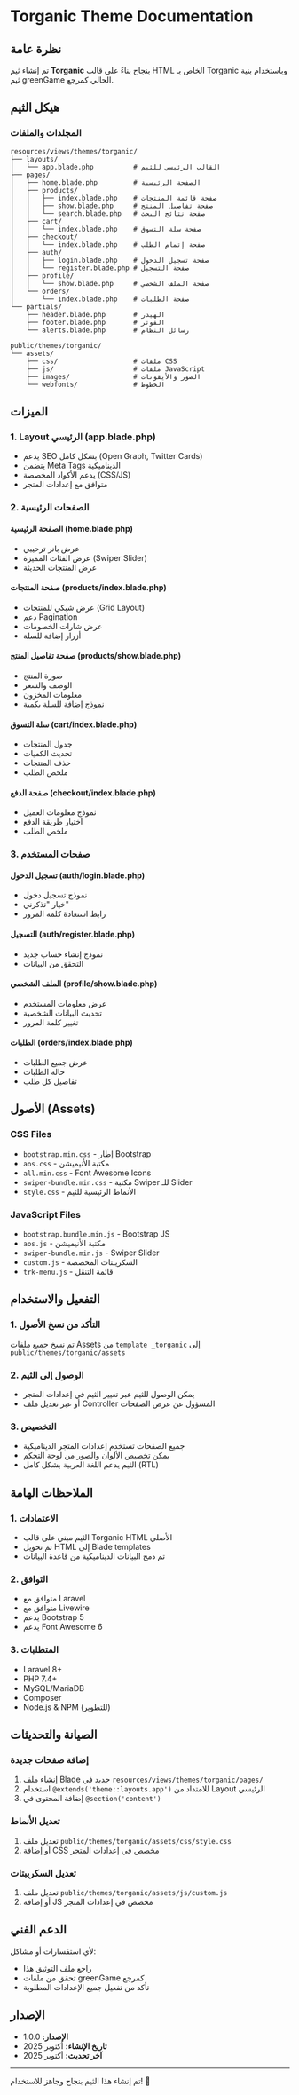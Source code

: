 # Torganic Theme Documentation

## نظرة عامة
تم إنشاء ثيم **Torganic** بنجاح بناءً على قالب HTML الخاص بـ Torganic وباستخدام بنية ثيم greenGame الحالي كمرجع.

## هيكل الثيم

### المجلدات والملفات

```
resources/views/themes/torganic/
├── layouts/
│   └── app.blade.php          # القالب الرئيسي للثيم
├── pages/
│   ├── home.blade.php         # الصفحة الرئيسية
│   ├── products/
│   │   ├── index.blade.php    # صفحة قائمة المنتجات
│   │   ├── show.blade.php     # صفحة تفاصيل المنتج
│   │   └── search.blade.php   # صفحة نتائج البحث
│   ├── cart/
│   │   └── index.blade.php    # صفحة سلة التسوق
│   ├── checkout/
│   │   └── index.blade.php    # صفحة إتمام الطلب
│   ├── auth/
│   │   ├── login.blade.php    # صفحة تسجيل الدخول
│   │   └── register.blade.php # صفحة التسجيل
│   ├── profile/
│   │   └── show.blade.php     # صفحة الملف الشخصي
│   └── orders/
│       └── index.blade.php    # صفحة الطلبات
└── partials/
    ├── header.blade.php       # الهيدر
    ├── footer.blade.php       # الفوتر
    └── alerts.blade.php       # رسائل النظام

public/themes/torganic/
└── assets/
    ├── css/                   # ملفات CSS
    ├── js/                    # ملفات JavaScript
    ├── images/                # الصور والأيقونات
    └── webfonts/              # الخطوط
```

## الميزات

### 1. Layout الرئيسي (app.blade.php)
- يدعم SEO بشكل كامل (Open Graph, Twitter Cards)
- يتضمن Meta Tags الديناميكية
- يدعم الأكواد المخصصة (CSS/JS)
- متوافق مع إعدادات المتجر

### 2. الصفحات الرئيسية

#### الصفحة الرئيسية (home.blade.php)
- عرض بانر ترحيبي
- عرض الفئات المميزة (Swiper Slider)
- عرض المنتجات الحديثة

#### صفحة المنتجات (products/index.blade.php)
- عرض شبكي للمنتجات (Grid Layout)
- دعم Pagination
- عرض شارات الخصومات
- أزرار إضافة للسلة

#### صفحة تفاصيل المنتج (products/show.blade.php)
- صورة المنتج
- الوصف والسعر
- معلومات المخزون
- نموذج إضافة للسلة بكمية

#### سلة التسوق (cart/index.blade.php)
- جدول المنتجات
- تحديث الكميات
- حذف المنتجات
- ملخص الطلب

#### صفحة الدفع (checkout/index.blade.php)
- نموذج معلومات العميل
- اختيار طريقة الدفع
- ملخص الطلب

### 3. صفحات المستخدم

#### تسجيل الدخول (auth/login.blade.php)
- نموذج تسجيل دخول
- خيار "تذكرني"
- رابط استعادة كلمة المرور

#### التسجيل (auth/register.blade.php)
- نموذج إنشاء حساب جديد
- التحقق من البيانات

#### الملف الشخصي (profile/show.blade.php)
- عرض معلومات المستخدم
- تحديث البيانات الشخصية
- تغيير كلمة المرور

#### الطلبات (orders/index.blade.php)
- عرض جميع الطلبات
- حالة الطلبات
- تفاصيل كل طلب

## الأصول (Assets)

### CSS Files
- `bootstrap.min.css` - إطار Bootstrap
- `aos.css` - مكتبة الأنيميشن
- `all.min.css` - Font Awesome Icons
- `swiper-bundle.min.css` - مكتبة Swiper للـ Slider
- `style.css` - الأنماط الرئيسية للثيم

### JavaScript Files
- `bootstrap.bundle.min.js` - Bootstrap JS
- `aos.js` - مكتبة الأنيميشن
- `swiper-bundle.min.js` - Swiper Slider
- `custom.js` - السكريبتات المخصصة
- `trk-menu.js` - قائمة التنقل

## التفعيل والاستخدام

### 1. التأكد من نسخ الأصول
تم نسخ جميع ملفات Assets من `template _torganic` إلى `public/themes/torganic/assets`

### 2. الوصول إلى الثيم
- يمكن الوصول للثيم عبر تغيير الثيم في إعدادات المتجر
- أو عبر تعديل ملف Controller المسؤول عن عرض الصفحات

### 3. التخصيص
- جميع الصفحات تستخدم إعدادات المتجر الديناميكية
- يمكن تخصيص الألوان والصور من لوحة التحكم
- الثيم يدعم اللغة العربية بشكل كامل (RTL)

## الملاحظات الهامة

### 1. الاعتمادات
- الثيم مبني على قالب Torganic HTML الأصلي
- تم تحويل HTML إلى Blade templates
- تم دمج البيانات الديناميكية من قاعدة البيانات

### 2. التوافق
- متوافق مع Laravel
- متوافق مع Livewire
- يدعم Bootstrap 5
- يدعم Font Awesome 6

### 3. المتطلبات
- Laravel 8+
- PHP 7.4+
- MySQL/MariaDB
- Composer
- Node.js & NPM (للتطوير)

## الصيانة والتحديثات

### إضافة صفحات جديدة
1. إنشاء ملف Blade جديد في `resources/views/themes/torganic/pages/`
2. استخدام `@extends('theme::layouts.app')` للامتداد من Layout الرئيسي
3. إضافة المحتوى في `@section('content')`

### تعديل الأنماط
1. تعديل ملف `public/themes/torganic/assets/css/style.css`
2. أو إضافة CSS مخصص في إعدادات المتجر

### تعديل السكريبتات
1. تعديل ملف `public/themes/torganic/assets/js/custom.js`
2. أو إضافة JS مخصص في إعدادات المتجر

## الدعم الفني

لأي استفسارات أو مشاكل:
- راجع ملف التوثيق هذا
- تحقق من ملفات greenGame كمرجع
- تأكد من تفعيل جميع الإعدادات المطلوبة

## الإصدار
- **الإصدار:** 1.0.0
- **تاريخ الإنشاء:** أكتوبر 2025
- **آخر تحديث:** أكتوبر 2025

---

تم إنشاء هذا الثيم بنجاح وجاهز للاستخدام! 🎉

